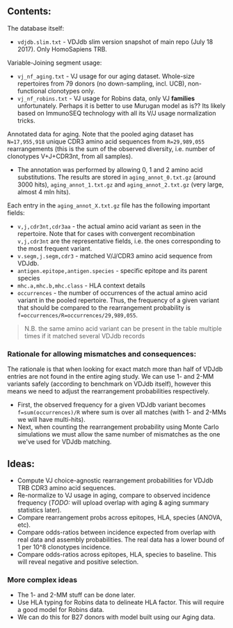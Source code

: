 ## Contents:

The database itself:

* ``vdjdb.slim.txt`` - VDJdb slim version snapshot of main repo (July 18 2017). Only HomoSapiens TRB.

Variable-Joining segment usage:

* ``vj_nf_aging.txt`` - VJ usage for our aging dataset. Whole-size repertoires from 79 donors (no down-sampling, incl. UCB), non-functional clonotypes only.
* ``vj_nf_robins.txt`` - VJ usage for Robins data, only VJ **families** unfortunately. Perhaps it is better to use Murugan model as is?? Its likely based on ImmunoSEQ technology with all its V/J usage normalization tricks.

Annotated data for aging. Note that the pooled aging dataset has ``N=17,955,918`` unique CDR3 amino acid sequences from ``R=29,989,055`` rearrangements (this is the sum of the observed diversity, i.e. number of clonotypes V+J+CDR3nt, from all samples).

* The annotation was performed by allowing 0, 1 and 2 amino acid substitutions. The results are stored in ``aging_annot_0.txt.gz`` (around 3000 hits), ``aging_annot_1.txt.gz`` and ``aging_annot_2.txt.gz`` (very large, almost 4 mln hits).

Each entry in the ``aging_annot_X.txt.gz`` file has the following important fields:

* ``v,j,cdr3nt,cdr3aa`` - the actual amino acid variant as seen in the repertoire. Note that for cases with convergent recombination ``v,j,cdr3nt`` are the representative fields, i.e. the ones corresponding to the most frequent variant.
* ``v.segm,j.segm,cdr3`` - matched V/J/CDR3 amino acid sequence from VDJdb.
* ``antigen.epitope,antigen.species`` - specific epitope and its parent species
* ``mhc.a,mhc.b,mhc.class`` - HLA context details
* ``occurrences`` - the number of occurrences of the actual amino acid variant in the pooled repertoire. Thus, the frequency of a given variant that should be compared to the rearrangement probability is ``f=occurrences/R=occurrences/29,989,055``.

> N.B. the same amino acid variant can be present in the table multiple times if it matched several VDJdb records

### Rationale for allowing mismatches and consequences:

The rationale is that when looking for exact match more than half of VDJdb entries are not found in the entire aging study. We can use 1- and 2-MM variants safely (according to benchmark on VDJdb itself), however this means we need to adjust the rearrangement probabilities respectively.

* First, the observed frequency for a given VDJdb variant becomes ``f=sum(occurrences)/R`` where sum is over all matches (with 1- and 2-MMs we will have multi-hits).
* Next, when counting the rearrangement probability using Monte Carlo simulations we must allow the same number of mismatches as the one we've used for VDJdb matching.

## Ideas:

* Compute VJ choice-agnostic rearrangement probabilities for VDJdb TRB CDR3 amino acid sequences.
* Re-normalize to VJ usage in aging, compare to observed incidence frequency (*TODO:* will upload overlap with aging & aging summary statistics later).
* Compare rearrangement probs across epitopes, HLA, species (ANOVA, etc).
* Compare odds-ratios between incidence expected from overlap with real data and assembly probabilities. The real data has a lower bound of 1 per 10^8 clonotypes incidence.
* Compare odds-ratios across epitopes, HLA, species to baseline. This will reveal negative and positive selection.

### More complex ideas

* The 1- and 2-MM stuff can be done later.
* Use HLA typing for Robins data to delineate HLA factor. This will require a good model for Robins data.
* We can do this for B27 donors with model built using our Aging data.
